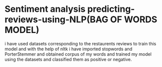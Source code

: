 # Sentiment analysis predicting-reviews-using-NLP(BAG OF WORDS MODEL)
i have used datasets corresponding to the restaurents reviews to train this model and with the help of nltk i have imported stopwords and PorterStemmer and obtained corpus of my words and trained my model using the datasets and classified them as positive or negative.
